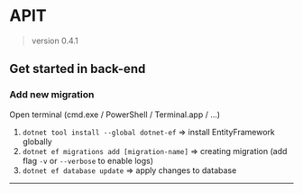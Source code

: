 ﻿# APIT
> version 0.4.1

Get started in back-end
-------------------------

### Add new migration

Open terminal (cmd.exe / PowerShell / Terminal.app / ...)

1. `dotnet tool install --global dotnet-ef` => install EntityFramework globally
2. `dotnet ef migrations add [migration-name]` => creating migration (add flag `-v` or `--verbose` to enable logs)
3. `dotnet ef database update` => apply changes to database
-------------------------
